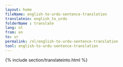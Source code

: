 ```yaml
---
layout: home
fileName: english-to-urdu-sentence-translation
translatein: english_to_urdu
folderName : translate
lang: nl
from: en
to: ur
permalink: /nl/english-to-urdu-sentence-translation
tool: english-to-urdu-sentence-translation
---
```

{% include section/translateinto.html %}
